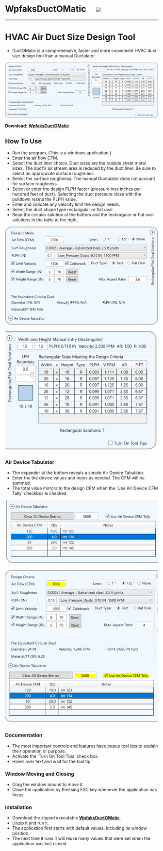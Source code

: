 #  WpfaksDuctOMatic&nbsp;&nbsp;&nbsp;&nbsp;&nbsp;![](WpfaksDuctOMatic/DuctoMaticIcon.ico)

-----
#  HVAC Air Duct Size Design Tool

-  DuctOMatic is a comprehensive, faster and more convenient HVAC duct size design tool than a manual Ductulator.

![Duct-O-Matic](Images/Duct0Matic-01.PNG)

**Download:** **[WpfaksDuctOMatic](BuiltAlready/WpfaksDuctOMatic.zip)**

##  How To Use

-  Run the program. (This is a windows application.)
-  Enter the air flow CFM.
-  Select the duct liner choice. Duct sizes are the outside sheet metal sizes. The duct's air stream area is reduced by the duct liner. Be sure to select an appropriate surface roughness.
-  Select the surface roughness. The manual Ductulator does not account for surface roughness.
-  Select or enter the design PLPH factor (pressure loss inches per hundred feet of duct). Selecting the duct pressure class with the pulldown resets the PLPH value.
-  Enter and indicate any velocity limit the design needs.
-  Select the duct shape type rectangular or flat oval.
-  Read the circular solution at the bottom and the rectangular or flat oval solutions in the table at the right.

![Duct-O-Matic](Images/Duct0Matic-03.PNG)

![Duct-O-Matic](Images/Duct0Matic-04.PNG)

###  Air Device Tabulator
-  The expander at the bottom reveals a simple Air Device Tabulator.
-  Enter the the device values and notes as needed. The CFM will be summed.
-  The total value mirrors to the design CFM when the 'Use Air Device CFM Tally' checkbox is checked.

![Duct-O-Matic](Images/Duct0Matic-05.PNG)

![Duct-O-Matic](Images/Duct0Matic-06.PNG)

###  Documentation
-  The most important controls and features have popup tool tips to explain their operation or purpose.
-  Activate the 'Turn On Tool Tips' check box.
-  Hover over text and wait for the tool tip.

### Window Moving and Closing
-  Drag the window around to move it.
-  Close the application by Pressing ESC key whenever the application has focus.

###  Installation
-  Download the zipped executable **[WpfaksDuctOMatic](BuiltAlready/WpfaksDuctOMatic.zip)**.
-  Unzip it and run it.
-  The application first starts with default values, including its window position.
-  The next time it runs it will reuse many values that were set when the application was last closed.
